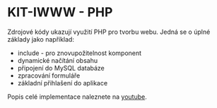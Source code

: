 # KIT-IWWW - PHP

Zdrojové kódy ukazují využití PHP pro tvorbu webu.
Jedná se o úplné základy jako například:
- include - pro znovupožitelnost komponent
- dynamické načítání obsahu
- připojení do MySQL databáze
- zpracování formuláře 
- základní přihlašení do aplikace

Popis celé implementace naleznete na [youtube](https://youtu.be/lIDWq_myICs).